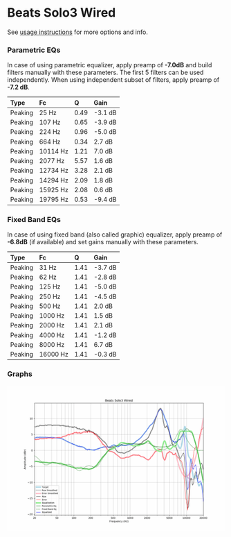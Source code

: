 # Beats Solo3 Wired
See [usage instructions](https://github.com/jaakkopasanen/AutoEq#usage) for more options and info.

### Parametric EQs
In case of using parametric equalizer, apply preamp of **-7.0dB** and build filters manually
with these parameters. The first 5 filters can be used independently.
When using independent subset of filters, apply preamp of **-7.2 dB**.

| Type    | Fc       |    Q | Gain    |
|:--------|:---------|:-----|:--------|
| Peaking | 25 Hz    | 0.49 | -3.1 dB |
| Peaking | 107 Hz   | 0.65 | -3.9 dB |
| Peaking | 224 Hz   | 0.96 | -5.0 dB |
| Peaking | 664 Hz   | 0.34 | 2.7 dB  |
| Peaking | 10114 Hz | 1.21 | 7.0 dB  |
| Peaking | 2077 Hz  | 5.57 | 1.6 dB  |
| Peaking | 12734 Hz | 3.28 | 2.1 dB  |
| Peaking | 14294 Hz | 2.09 | 1.8 dB  |
| Peaking | 15925 Hz | 2.08 | 0.6 dB  |
| Peaking | 19795 Hz | 0.53 | -9.4 dB |

### Fixed Band EQs
In case of using fixed band (also called graphic) equalizer, apply preamp of **-6.8dB**
(if available) and set gains manually with these parameters.

| Type    | Fc       |    Q | Gain    |
|:--------|:---------|:-----|:--------|
| Peaking | 31 Hz    | 1.41 | -3.7 dB |
| Peaking | 62 Hz    | 1.41 | -2.8 dB |
| Peaking | 125 Hz   | 1.41 | -5.0 dB |
| Peaking | 250 Hz   | 1.41 | -4.5 dB |
| Peaking | 500 Hz   | 1.41 | 2.0 dB  |
| Peaking | 1000 Hz  | 1.41 | 1.5 dB  |
| Peaking | 2000 Hz  | 1.41 | 2.1 dB  |
| Peaking | 4000 Hz  | 1.41 | -1.2 dB |
| Peaking | 8000 Hz  | 1.41 | 6.7 dB  |
| Peaking | 16000 Hz | 1.41 | -0.3 dB |

### Graphs
![](./Beats%20Solo3%20Wired.png)